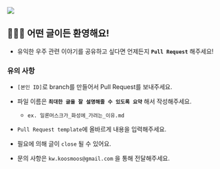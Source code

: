 <img src="https://github.com/2023-chambit-project/KOOSMOOS-TechWiki/assets/112946860/8606904e-e524-4219-b6ba-af357872897c">

## 🙇🏻‍♀️ 어떤 글이든 환영해요!

- 유익한 우주 관련 이야기를 공유하고 싶다면 언제든지 **`Pull Request`** 해주세요!

### 유의 사항

- `[본인 ID]`로 branch를 만들어서 Pull Request를 보내주세요.

- 파일 이름은 **`최대한 글을 잘 설명해줄 수 있도록 요약`** 해서 작성해주세요.

  - `ex. 일론머스크가_화성에_가려는_이유.md`

- `Pull Request template`에 올바르게 내용을 입력해주세요.

- 필요에 의해 글이 `close` 될 수 있어요.

- 문의 사항은 `kw.koosmoos@gmail.com` 을 통해 전달해주세요.
